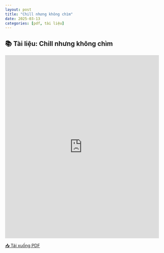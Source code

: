 ```yaml
---
layout: post
title: "Chill nhưng không chìm"
date: 2025-03-13
categories: [pdf, tài liệu]
---
```


## 📚 Tài liệu: Chill nhưng không chìm

<iframe 
    src="https://docs.google.com/viewerng/viewer?url=https://raw.githubusercontent.com/ntrThanh/blog/master/assets/files/Chill%20nh%C6%B0ng%20kh%C3%B4ng%20ch%C3%ACm.pdf&embedded=true" 
    style="width: 100%; height: 600px;" 
    frameborder="0">
</iframe>

[📥 Tải xuống PDF](https://raw.githubusercontent.com/ntrThanh/blog/master/assets/files/Chill%20nh%C6%B0ng%20kh%C3%B4ng%20ch%C3%ACm.pdf)

